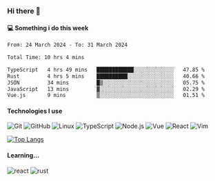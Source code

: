 ### Hi there 👋

#### 💻 Something i do this week

<!--START_SECTION:waka-->

```txt
From: 24 March 2024 - To: 31 March 2024

Total Time: 10 hrs 4 mins

TypeScript   4 hrs 49 mins   ████████████░░░░░░░░░░░░░   47.85 %
Rust         4 hrs 5 mins    ██████████░░░░░░░░░░░░░░░   40.66 %
JSON         34 mins         █▒░░░░░░░░░░░░░░░░░░░░░░░   05.75 %
JavaScript   13 mins         ▓░░░░░░░░░░░░░░░░░░░░░░░░   02.29 %
Vue.js       9 mins          ▒░░░░░░░░░░░░░░░░░░░░░░░░   01.51 %
```

<!--END_SECTION:waka-->


#### Technologies I use
![Git](https://img.shields.io/badge/-Git-222222?style=flat&logo=git&logoColor=F05032)
![GitHub](https://img.shields.io/badge/-GitHub-181717?style=flat&logo=github)
![Linux](https://img.shields.io/badge/-Linux-222222?style=flat&logo=linux&logoColor=FCC624)
![TypeScript](https://img.shields.io/badge/-TypeScript-000000?style=flat&logo=typescript)
![Node.js](https://img.shields.io/badge/-Node.js-222222?style=flat&logo=node.js&logoColor=339933)
![Vue](https://img.shields.io/badge/-Vue-222222?style=flat&logo=Vue.js&logoColor=4FC08D)
![React](https://img.shields.io/badge/-React-222222?style=flat&logo=React&logoColor=blue)
![Vim](https://img.shields.io/badge/-Vim-222222?style=flat&logo=Vim&logoColor=green)

[![Top Langs](https://github-readme-stats.vercel.app/api/top-langs/?username=GodlessLiu&layout=compact)](https://github.com/anuraghazra/github-readme-stats)
#### Learning...
![react](https://img.shields.io/badge/react-18-blue.svg)
![rust](https://img.shields.io/badge/rust-yellow.svg)
